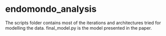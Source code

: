 # endomondo_analysis

The scripts folder contains most of the iterations and architectures tried for modelling the data. final_model.py is the model presented in the paper. 
